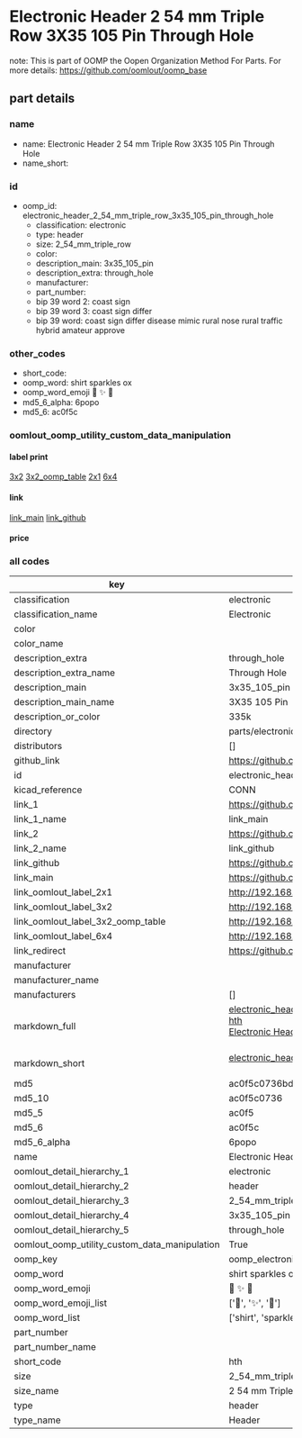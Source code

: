 # Electronic Header 2 54 mm Triple Row 3X35 105 Pin Through Hole  

note: This is part of OOMP the Oopen Organization Method For Parts. For more details: https://github.com/oomlout/oomp_base

##  part details
  







### name
* name: Electronic Header 2 54 mm Triple Row 3X35 105 Pin Through Hole
* name_short: 
### id
* oomp_id: electronic_header_2_54_mm_triple_row_3x35_105_pin_through_hole
  * classification: electronic
  * type: header
  * size: 2_54_mm_triple_row
  * color: 
  * description_main: 3x35_105_pin
  * description_extra: through_hole
  * manufacturer: 
  * part_number: 
  * bip 39 word 2: coast sign
  * bip 39 word 3: coast sign differ
  * bip 39 word: coast sign differ disease mimic rural nose rural traffic hybrid amateur approve

### other_codes
* short_code: 
* oomp_word: shirt sparkles ox
* oomp_word_emoji :shirt: :sparkles: :ox:
* md5_6_alpha: 6popo
* md5_6: ac0f5c






### oomlout_oomp_utility_custom_data_manipulation
#### label print
[3x2](http://192.168.1.245:1112/?label=oomp%206popo)
[3x2_oomp_table](http://192.168.1.108:1112/?label=oomp%206popo)
[2x1](http://192.168.1.242:1112/?label=oomp%206popo)
[6x4](http://192.168.1.55:1112/?label=oomp%206popo)    

#### link

[link_main](https://github.com/oomlout/oomlout_oomp_version_1_messy/tree/main/parts/electronic_header_2_54_mm_triple_row_3x35_105_pin_through_hole) [link_github](https://github.com/oomlout/oomlout_oomp_version_1_messy/tree/main/parts/electronic_header_2_54_mm_triple_row_3x35_105_pin_through_hole)                             

#### price







### all codes 
| key | value |  
| --- | --- |  
| classification | electronic |  
| classification_name | Electronic |  
| color |  |  
| color_name |  |  
| description_extra | through_hole |  
| description_extra_name | Through Hole |  
| description_main | 3x35_105_pin |  
| description_main_name | 3X35 105 Pin |  
| description_or_color | 335k |  
| directory | parts/electronic_header_2_54_mm_triple_row_3x35_105_pin_through_hole |  
| distributors | [] |  
| github_link | https://github.com/oomlout/oomlout_oomp_part_src/tree/main/parts/electronic_header_2_54_mm_triple_row_3x35_105_pin_through_hole |  
| id | electronic_header_2_54_mm_triple_row_3x35_105_pin_through_hole |  
| kicad_reference | CONN |  
| link_1 | https://github.com/oomlout/oomlout_oomp_version_1_messy/tree/main/parts/electronic_header_2_54_mm_triple_row_3x35_105_pin_through_hole |  
| link_1_name | link_main |  
| link_2 | https://github.com/oomlout/oomlout_oomp_version_1_messy/tree/main/parts/electronic_header_2_54_mm_triple_row_3x35_105_pin_through_hole |  
| link_2_name | link_github |  
| link_github | https://github.com/oomlout/oomlout_oomp_version_1_messy/tree/main/parts/electronic_header_2_54_mm_triple_row_3x35_105_pin_through_hole |  
| link_main | https://github.com/oomlout/oomlout_oomp_version_1_messy/tree/main/parts/electronic_header_2_54_mm_triple_row_3x35_105_pin_through_hole |  
| link_oomlout_label_2x1 | http://192.168.1.242:1112/?label=oomp%206popo |  
| link_oomlout_label_3x2 | http://192.168.1.245:1112/?label=oomp%206popo |  
| link_oomlout_label_3x2_oomp_table | http://192.168.1.108:1112/?label=oomp%206popo |  
| link_oomlout_label_6x4 | http://192.168.1.55:1112/?label=oomp%206popo |  
| link_redirect | https://github.com/oomlout/oomlout_oomp_version_1_messy/tree/main/parts/electronic_header_2_54_mm_triple_row_3x35_105_pin_through_hole |  
| manufacturer |  |  
| manufacturer_name |  |  
| manufacturers | [] |  
| markdown_full | [electronic_header_2_54_mm_triple_row_3x35_105_pin_through_hole](none)<br>[hth](none)<br>[Electronic Header 2 54 Mm Triple Row 3X35 105 Pin Through Hole](none)<br><br> |  
| markdown_short | [electronic_header_2_54_mm_triple_row_3x35_105_pin_through_hole](none)<br><br> |  
| md5 | ac0f5c0736bd92cef64663f07bb21166 |  
| md5_10 | ac0f5c0736 |  
| md5_5 | ac0f5 |  
| md5_6 | ac0f5c |  
| md5_6_alpha | 6popo |  
| name | Electronic Header 2 54 mm Triple Row 3X35 105 Pin Through Hole |  
| oomlout_detail_hierarchy_1 | electronic |  
| oomlout_detail_hierarchy_2 | header |  
| oomlout_detail_hierarchy_3 | 2_54_mm_triple_row |  
| oomlout_detail_hierarchy_4 | 3x35_105_pin |  
| oomlout_detail_hierarchy_5 | through_hole |  
| oomlout_oomp_utility_custom_data_manipulation | True |  
| oomp_key | oomp_electronic_header_2_54_mm_triple_row_3x35_105_pin_through_hole |  
| oomp_word | shirt sparkles ox |  
| oomp_word_emoji | :shirt: :sparkles: :ox: |  
| oomp_word_emoji_list | [':shirt:', ':sparkles:', ':ox:'] |  
| oomp_word_list | ['shirt', 'sparkles', 'ox'] |  
| part_number |  |  
| part_number_name |  |  
| short_code | hth |  
| size | 2_54_mm_triple_row |  
| size_name | 2 54 mm Triple Row |  
| type | header |  
| type_name | Header |  
